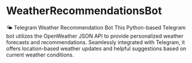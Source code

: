 # WeatherRecommendationsBot
🌤️ Telegram Weather Recommendation Bot  This Python-based Telegram bot utilizes the OpenWeather JSON API to provide personalized weather forecasts and recommendations. Seamlessly integrated with Telegram, it offers location-based weather updates and helpful suggestions based on current weather conditions. 
